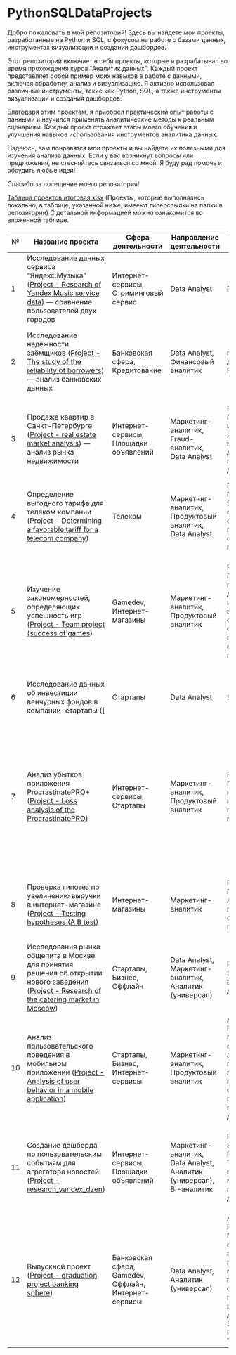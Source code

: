 # PythonSQLDataProjects

Добро пожаловать в мой репозиторий! Здесь вы найдете мои проекты, разработанные на Python и SQL, с фокусом на работе с базами данных, инструментах визуализации и создании дашбордов.

Этот репозиторий включает в себя проекты, которые я разрабатывал во время прохождения курса "Аналитик данных". Каждый проект представляет собой пример моих навыков в работе с данными, включая обработку, анализ и визуализацию. Я активно использовал различные инструменты, такие как Python, SQL, а также инструменты визуализации и создания дашбордов.

Благодаря этим проектам, я приобрел практический опыт работы с данными и научился применять аналитические методы к реальным сценариям. Каждый проект отражает этапы моего обучения и улучшения навыков использования инструментов аналитика данных.

Надеюсь, вам понравятся мои проекты и вы найдете их полезными для изучения анализа данных. Если у вас возникнут вопросы или предложения, не стесняйтесь связаться со мной. Я буду рад помочь и обсудить любые идеи!

Спасибо за посещение моего репозитория!

[Таблица проектов итоговая.xlsx](https://github.com/OophionN/PythonSQLDataProjects/files/11946406/default.xlsx) (Проекты, которые выполнялись локально, в таблице, указанной ниже, имееют гиперссылки на папки в репозитории)
С детальной информацией можно ознакомится во вложенной таблице.


|№   |Название проекта                                                                         |Сфера деятельности                            |Направление деятельности     |Навыки и инструменты                                    |Задача проекта                                                                                                                               |Ключевые слова проекта                                                   |Синонимы работы                                                                                                                        |
|----|----------------------------------------------------------------------------------------|-----------------------------------------------|-------------------------------|-------------------------------------------------------|--------------------------------------------------------------------------------------------------------------------------------------------|-----------------------------------------------------------------------|---------------------------------------------------------------------------------------------------------------------------------------|
|1   |Исследование данных сервиса “Яндекс.Музыка” ([Project - Research of Yandex Music service data](https://github.com/OophionN/PythonSQLDataProjects/tree/main/Project%20-%20Research%20of%20Yandex%20Music%20service%20data)) — сравнение пользователей двух городов       |Интернет-сервисы, Стриминговый сервис           |Data Analyst                   |Python, Pandas                                         |На реальных данных Яндекс.Музыки сравнить поведение пользователей двух городов - Москвы и Санкт-Петербурга                                |обработка данных, дубликаты, пропуски, логическая индексация, группировка, сортировка            |data analyst, аналитик данных, аналитик, analyst                        |
|2   |Исследование надёжности заёмщиков ([Project - The study of the reliability of borrowers](https://github.com/OophionN/PythonSQLDataProjects/tree/main/Project%20-%20The%20study%20of%20the%20reliability%20of%20borrowers)) — анализ банковских данных                            |Банковская сфера, Кредитование                  |Data Analyst, Финансовый аналитик |предобработка данных, Python, Pandas                    |Исследовать влияет ли семейное положение и количество детей клиента на факт возврата кредита в срок, используя банковские данные         |обработка данных, дубликаты, пропуски, категоризация, декомпозиция                              |data analyst, аналитик данных, аналитик, финансовый аналитик, analyst     |
|3   |Продажа квартир в Санкт-Петербурге ([Project - real estate market analysis](https://github.com/OophionN/PythonSQLDataProjects/tree/main/Project%20-%20real%20estate%20market%20analysis)) — анализ рынка недвижимости                           |Интернет-сервисы, Площадки объявлений           |Маркетинг-аналитик, Fraud-аналитик, Data Analyst |Python, Pandas, Matplotlib, исследовательский анализ данных, визуализация данных, предобработка данных |Определить рыночную стоимость объектов недвижимости и типичные параметры квартир, используя данные сервиса Яндекс.Недвижимость          |обработка данных, histogram, boxplot, scattermatrix, категоризация, scatterplot, фрод-мониторинг|маркетинговый аналитик, фрод аналитик, fraud analyst, data analyst, аналитик данных, аналитик, analyst|
|4   |Определение выгодного тарифа для телеком компании ([Project - Determining a favorable tariff for a telecom company](https://github.com/OophionN/PythonSQLDataProjects/tree/main/Project%20-%20Determining%20a%20favorable%20tariff%20for%20a%20telecom%20company))                                      |Телеком                                        |Маркетинг-аналитик, Продуктовый аналитик, Data Analyst|Python, Pandas, Matplotlib, NumPy, SciPy, описательная статистика, проверка статистических гипотез|Проанализировать поведение клиентов и определить оптимальный тариф, используя данные клиентов оператора сотовой связи            |обработка данных, histogram, boxplot, статистический тест, критерий Стьюдента                      |аналитик, analyst, аналитик данных, data analyst                           |
|5   |Изучение закономерностей, определяющих успешность игр ([Project - Team project (success of games](https://github.com/OophionN/PythonSQLDataProjects/tree/main/Project%20-%20Team%20project%20(success%20of%20games)))                                 |Gamedev, Интернет-магазины                     |Маркетинг-аналитик, Продуктовый аналитик        |Python, Pandas, NumPy, Matplotlib, предобработка данных, исследовательский анализ данных, описательная статистика, проверка статистических гипотез|Выявить закономерности, определяющие успешность игры, используя исторические данные о продажах, оценки пользователей и экспертов, жанры и платформы|обработка данных, histogram, boxplot, статистический тест, критерий Стьюдента, piechart         |игровой аналитик, game analyst, аналитик игрового проекта, продуктовый аналитик, product analyst, gamedev analyst, аналитик геймдев|
| 6 | Исследование данных об инвестиции венчурных фондов в компании-стартапы ([ | Стартапы                     | Data Analyst                  | SQL, PostgreSQL                                         | Произвести различные выгрузки данных венчурных фондов с помощью SQL                                                                                                                             | обработка данных, выгрузка данных, SQL                     | аналитик sql, sql analyst, аналитик, analyst, reporting analyst                                            |
| 7 | Анализ убытков приложения ProcrastinatePRO+ ([Project - Loss analysis of the ProcrastinatePRO](https://github.com/OophionN/PythonSQLDataProjects/tree/main/Project%20-%20Loss%20analysis%20of%20the%20ProcrastinatePRO))                        | Интернет-сервисы, Стартапы   | Маркетинг-аналитик, Продуктовый аналитик                | Python, Pandas, Matplotlib, когортный анализ, юнит-экономика, продуктовые метрики, Seaborn                                             | Задача для маркетингового аналитика развлекательного приложения Procrastinate Pro+. Несмотря на огромные вложения в рекламу, последние несколько месяцев компания терпит убытки. Ваша задача — разобраться в причинах и помочь компании выйти в плюс. | обработка данных, статистический тест, LTV, CAC, когортный анализ | маркетолог аналитик, marketing analyst, маркетинговый аналитик, веб-аналитик, web-analyst, продуктовый аналитик |
| 8 | Проверка гипотез по увеличению выручки в интернет-магазине ([Project - Testing hypotheses (A B test)](https://github.com/OophionN/PythonSQLDataProjects/tree/main/Project%20-%20Testing%20hypotheses%20(A%20B%20test))          | Интернет-магазины            | Маркетинг-аналитик                                | Python, Pandas, Matplotlib, SciPy, A/B-тестирование, проверка статистических гипотез | Используя данные интернет-магазина приоритезировать гипотезы, произвести оценку результатов A/B-тестирования различными методами                                                                   | A/B-тест, статистический тест, фреймворк, RICE, ICE         | продуктовый аналитик, product analyst, аналитик продукта, product data analyst                                  |
| 9 | Исследования рынка общепита в Москве для принятия решения об открытии нового заведения ([Project - Research of the catering market in Moscow](https://github.com/OophionN/PythonSQLDataProjects/tree/main/Project%20-%20Research%20of%20the%20catering%20market%20in%20Moscow)) | Стартапы, Бизнес, Оффлайн   | Data Analyst, Маркетинг-аналитик, Аналитик (универсал) | Python, Pandas, Seaborn, Plotly, визуализация данных | Исследование рынка общественного питания на основе открытых данных, подготовка презентации для инвесторов                                                                                      | обработка данных, визуализация данных, создание презентаций | data analyst, аналитик данных, аналитик, analyst                                                                  |
| 10 | Анализ пользовательского поведения в мобильном приложении ([Project - Analysis of user behavior in a mobile application](https://github.com/OophionN/PythonSQLDataProjects/tree/main/Project%20-%20Analysis%20of%20user%20behavior%20in%20a%20mobile%20application))           | Стартапы, Бизнес, Интернет-сервисы | Маркетинг-аналитик, Продуктовый аналитик | A/B-тестирование, Python, Pandas, Matplotlib, Seaborn, событийная аналитика, продуктовые метрики, Plotly, проверка статистических гипотез, визуализация данных | На основе данных использования мобильного приложения для продажи продуктов питания проанализировать воронку продаж, а также оценить результаты A/A/B-тестирования                                       | A/B-тест, визуализация, статистический тест                | аналитик мобильного приложения, аналитик продукта, продуктовый аналитик, product analyst, mobile app analyst |
| 11 | Создание дашборда по пользовательским событиям для агрегатора новостей ([Project - research_yandex_dzen](https://github.com/OophionN/PythonSQLDataProjects/tree/main/Project%20-%20research_yandex_dzen)) | Интернет-сервисы, Площадки объявлений       | Маркетинг-аналитик, Data Analyst, Аналитик (универсал), BI-аналитик | Python, SQLAlchemy, PostgreSQL, dash, Tableau, продуктовые метрики, построение дашбордов                                                 | Используя данные Яндекс.Дзена построить дашборд с метриками взаимодействия пользователей с карточками статей                                    | дашборд, пайплайн, Yandex.Cloud, удаленный сервер, виртуальная машина, cron                                               | bi analyst, bi-аналитик, аналитик данных, data analyst, разработчик системы отчетности, reporting analyst                  |
| 12 | Выпускной проект ([Project - graduation project banking sphere](https://github.com/OophionN/PythonSQLDataProjects/tree/main/Project%20-%20graduation%20project%20banking%20sphere))                                                  | Банковская сфера, Gamedev, Оффлайн, Интернет-сервисы | Data Analyst, Аналитик (универсал)                | A/B-тестирование, Python, Pandas, Matplotlib, Seaborn, событийная аналитика, продуктовые метрики, Plotly, проверка статистических гипотез, визуализация данных, Python, SQLAlchemy, PostgreSQL, dash, Tableau | На основе всех полученных данных в курсе выполнить буткемп-проект по теме "банки"                                                              | data analyst, аналитик данных                                                                                         |                                                                                                                             |
